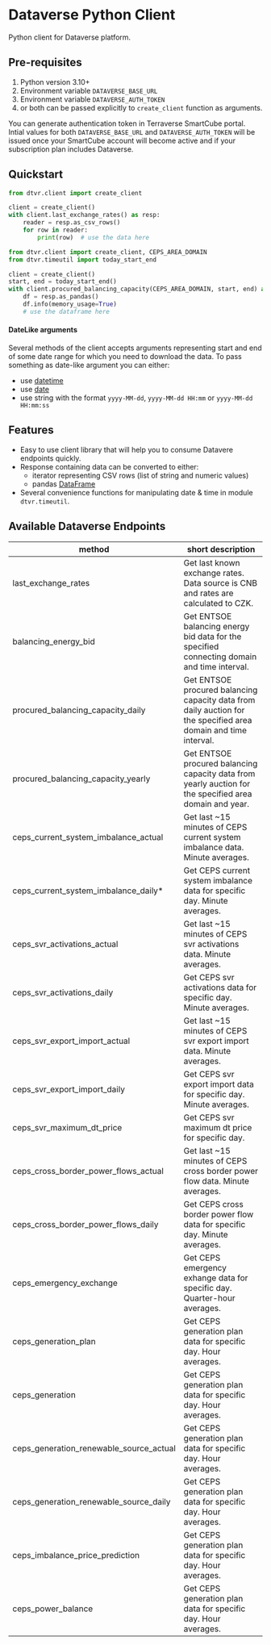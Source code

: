 # Dataverse Python Client

Python client for Dataverse platform.

## Pre-requisites

1. Python version 3.10+
2. Environment variable `DATAVERSE_BASE_URL`
3. Environment variable `DATAVERSE_AUTH_TOKEN`
4. or both can be passed explicitly to `create_client` function as arguments.

You can generate authentication token in Terraverse SmartCube portal.
Intial values for both `DATAVERSE_BASE_URL` and `DATAVERSE_AUTH_TOKEN` will be issued once your SmartCube account
will become active and if your subscription plan includes Dataverse.

## Quickstart

```python
from dtvr.client import create_client

client = create_client()
with client.last_exchange_rates() as resp:
    reader = resp.as_csv_rows()
    for row in reader:
        print(row)  # use the data here

```

```python
from dtvr.client import create_client, CEPS_AREA_DOMAIN
from dtvr.timeutil import today_start_end

client = create_client()
start, end = today_start_end()
with client.procured_balancing_capacity(CEPS_AREA_DOMAIN, start, end) as resp:
    df = resp.as_pandas()
    df.info(memory_usage=True)
    # use the dataframe here
```

#### DateLike arguments
Several methods of the client accepts arguments representing start and end of some date range for which you need
to download the data.
To pass something as date-like argument you can either:
* use [datetime](https://docs.python.org/3/library/datetime.html#datetime-objects)
* use [date](https://docs.python.org/3/library/datetime.html#date-objects)
* use string with the format `yyyy-MM-dd`, `yyyy-MM-dd HH:mm` or `yyyy-MM-dd HH:mm:ss`

## Features

* Easy to use client library that will help you to consume Datavere endpoints quickly.
* Response containing data can be converted to either:
  * iterator representing CSV rows (list of string and numeric values)
  * pandas [DataFrame](https://pandas.pydata.org/pandas-docs/stable/reference/api/pandas.DataFrame.html)
* Several convenience functions for manipulating date &amp; time in module `dtvr.timeutil`.

## Available Dataverse Endpoints

| method                                  | short description                                                                                                |
|-----------------------------------------|------------------------------------------------------------------------------------------------------------------|
| last_exchange_rates                     | Get last known exchange rates. Data source is CNB and rates are calculated to CZK.                               |
| balancing_energy_bid                    | Get ENTSOE balancing energy bid data for the specified connecting domain and time interval.                      |
| procured_balancing_capacity_daily       | Get ENTSOE procured balancing capacity data from daily auction for the specified area domain and time interval.  |
| procured_balancing_capacity_yearly      | Get ENTSOE procured balancing capacity data from yearly auction for the specified area domain and year.          |
| ceps_current_system_imbalance_actual    | Get last ~15 minutes of CEPS current system imbalance data. Minute averages.                                     |
| ceps_current_system_imbalance_daily*    | Get CEPS current system imbalance data for specific day. Minute averages.                                        |
| ceps_svr_activations_actual             | Get last ~15 minutes of CEPS svr activations data. Minute averages.                                              |
| ceps_svr_activations_daily              | Get CEPS svr activations data for specific day. Minute averages.                                                 |
| ceps_svr_export_import_actual           | Get last ~15 minutes of CEPS svr export import data. Minute averages.                                            |
| ceps_svr_export_import_daily            | Get CEPS svr export import data for specific day. Minute averages.                                               |
| ceps_svr_maximum_dt_price               | Get CEPS svr maximum dt price for specific day.                                                                  |
| ceps_cross_border_power_flows_actual    | Get last ~15 minutes of CEPS cross border power flow data. Minute averages.                                      |
| ceps_cross_border_power_flows_daily     | Get CEPS cross border power flow data for specific day. Minute averages.                                         |
| ceps_emergency_exchange                 | Get CEPS emergency exhange data for specific day. Quarter-hour averages.                                         |
| ceps_generation_plan                    | Get CEPS generation plan data for specific day. Hour averages.                                                   |
| ceps_generation                         | Get CEPS generation plan data for specific day. Hour averages.                                                   |
| ceps_generation_renewable_source_actual | Get CEPS generation plan data for specific day. Hour averages.                                                   |
| ceps_generation_renewable_source_daily  | Get CEPS generation plan data for specific day. Hour averages.                                                   |
| ceps_imbalance_price_prediction         | Get CEPS generation plan data for specific day. Hour averages.                                                   |
| ceps_power_balance                      | Get CEPS generation plan data for specific day. Hour averages.                                                   |















